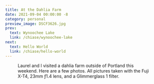 ```yaml
---
title: At the Dahlia Farm
date: 2021-09-04 00:00:00 -8
category: personal
preview_image: DSCF3626.jpg
prev:
  text: Wynoochee Lake
  link: /chiase/wynoochee-lake
next:
  text: Hello World
  link: /chiase/hello-world
---
```

<script setup>
import image1 from '/images/dongten/founding.jpeg?w=900';

const images = [ {
    src: image1,
    alt: 'Laurel at the dahlia farm'
} ];
</script>

<Figure 
    src="https://images.squarespace-cdn.com/content/v1/58432eece4fcb5ef4d12dd18/1498241339211-DGLLJSCB5TB99MHC1543/sellon_hc-9792.jpg?format=1000w"
    caption="Half Court Studio"
/>

Laurel and I visited a dahlia farm outside of Portland this weekend. Here are a
few photos. All pictures taken with the Fuji X-T4, 23mm ƒ1.4 lens, and a Glimmerglass 1
filter.

<div v-for="image in images">
    <Figure :src="image.src" :alt="image.alt" />
</div>